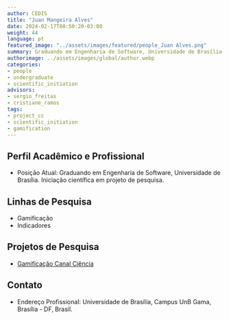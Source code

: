```yaml
---
author: CEDIS
title: "Juan Mangeira Alves"
date: 2024-02-17T00:50:20-03:00
weight: 44
language: pt
featured_image: "../assets/images/featured/people_Juan Alves.png"
summary: Graduando em Engenharia de Software, Universidade de Brasília 
authorimage: ../assets/images/global/author.webp
categories: 
- people
- undergraduate
- scientific_initiation
advisors:
- sergio_freitas
- cristiane_ramos
tags: 
- project_cc
- scientific_initiation
- gamification
---
```

## Perfil Acadêmico e Profissional
- Posição Atual: Graduando em Engenharia de Software, Universidade de Brasília. Iniciação científica em projeto de pesquisa.

## Linhas de Pesquisa
- Gamificação
- Indicadores

## Projetos de Pesquisa
- [Gamificação Canal Ciência](/projects/canal_ciencia)

## Contato
- Endereço Profissional: Universidade de Brasília, Campus UnB Gama, Brasília - DF, Brasil.